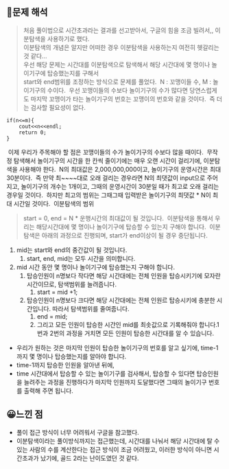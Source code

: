 ## 🔎문제 해석
> 처음 풀이법으로 시간초과라는 결과를 선고받아서, 구글의 힘을 조금 빌려서,, 이분탐색을 사용하기로 했다.  
> 이분탐색의 개념은 알지만 어떠한 경우 이분탐색을 사용하는지 여전히 헷갈리는 것 같다...  
> 우선 해당 문제는 시간대를 이분탐색으로 탐색해서 해당 시간대에 몇 명이나 놀이기구에 탑승했는지를 구해서  
> start와 end범위를 조정하는 방식으로 문제를 풀었다.
​
N : 꼬맹이들 수, M : 놀이기구의 수이다.
​
우선 꼬맹이들의 수보다 놀이기구의 수가 많다면 당연스럽게도 마지막 꼬맹이가 타는 놀이기구의 번호는 꼬맹이의 번호와 같을 것이다.
​
즉 더는 검사할 필요성이 없다.
​
```
if(n<=m){
    cout<<n<<endl;
    return 0;
}
```
​
이제 우리가 주목해야 할 점은 꼬맹이들의 수가 놀이기구의 수보다 많을 때이다.
​
무작정 탐색해서 놀이기구의 시간을 한 칸씩 줄이기에는 매우 오랜 시간이 걸리기에, 이분탐색을 사용해야 한다.
​
N의 최대값은 2,000,000,000이고, 놀이기구의 운영시간은 최대 30분이다.
​
즉 만약 최~~~~대로 오래 걸리는 경우라면 N의 최댓값이 input으로 주어지고, 놀이기구의 개수는 1개이고, 그때의 운영시간이 30분일 때가 최고로 오래 걸리는 경우일 것이다.
​
하지만 최고의 범위는 그때그때 입력받은 놀이기구의 최댓값 \* N이 최대 시간일 것이다.
​
이분탐색의 범위
​
> start = 0, end = N \* 운행시간의 최대값이 될 것입니다.
​
이분탐색을  통해서 우리는 해당시간대에 몇 명이나 놀이기구에 탑승할 수 있는지 구해야 합니다.
​
이분탐색은 아래의 과정으로 진행되며, start가 end이상이 될 경우 중단됩니다.
​
1.  mid는 start와 end의 중간값이 될 것입니다. 
    1.  start, end, mid는 모두 시간을 의미합니다.
2.  mid 시간 동안 몇 명이나 놀이기구에 탑승했는지 구해야 합니다.
    1.  탑승인원이 n명보다 작다면 해당 시간대에는 전체 인원을 탑승시키기에 모자란 시간이므로, 탐색범위를 늘려줍니다.
        1.  start = mid +1;
    2.  탑승인원이 n명보다 크다면 해당 시간대에는 전체 인원르 탑승시키에 충분한 시간입니다. 따라서 탐색범위를 줄여줍니다.
        1.  end = mid;
        2.  그리고 모든 인원이 탑승한 시간인 mid를 최솟값으로 기록해줘야 합니다.
​
1번과 2번의 과정을 거치면 모든 인원이 탑승한 시간대를 알 수 있습니다.
​
-   우리가 원하는 것은 마지막 인원이 탑승한 놀이기구의 번호를 알고 싶기에,  time-1까지 몇 명이나 탑승했는지를 알아야 합니다.
-   time-1까지 탑승한 인원을 알아낸 뒤에,
-   time 시간대에서 탑승할 수 있는 놀이기구를 검사해서, 탑승할 수 있다면 탑승인원을 늘려주는 과정을 진행하다가 마지막 인원까지 도달했다면 그때의 놀이기구 번호를 출력해 주면 됩니다.
​
## 😀느낀 점
-   풀이 접근 방식이 너무 어려워서 구글을 참고했다.
-   이분탐색이라는 풀이방식까지는 접근했는데, 시간대를 나눠서 해당 시간대에 탈 수 있는 사람의 수를 계산한다는 접근 방식이 조금 어려웠고, 이러한 방식이 아니면 시간초과가 났기에, 골드 2라는 난이도였던 것 같다.
